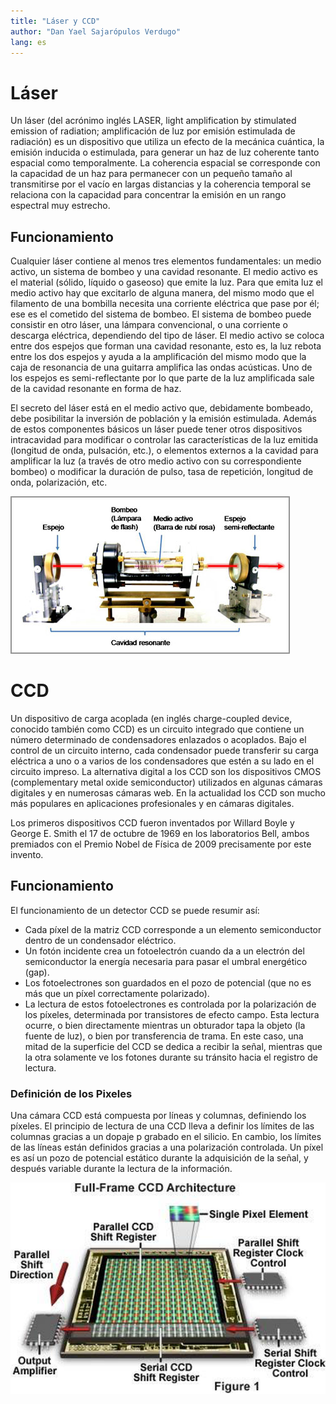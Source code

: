```yaml
---
title: "Láser y CCD"
author: "Dan Yael Sajarópulos Verdugo"
lang: es
---
```


# Láser

Un láser (del acrónimo inglés LASER, light amplification by stimulated emission of radiation; amplificación de luz por emisión estimulada de radiación) es un dispositivo que utiliza un efecto de la mecánica cuántica, la emisión inducida o estimulada, para generar un haz de luz coherente tanto espacial como temporalmente. La coherencia espacial se corresponde con la capacidad de un haz para permanecer con un pequeño tamaño al transmitirse por el vacío en largas distancias y la coherencia temporal se relaciona con la capacidad para concentrar la emisión en un rango espectral muy estrecho.

## Funcionamiento

Cualquier láser contiene al menos tres elementos fundamentales: un medio activo, un sistema de bombeo y una cavidad resonante. El medio activo es el material (sólido, líquido o gaseoso) que emite la luz. Para que emita luz el medio activo hay que excitarlo de alguna manera, del mismo modo que el filamento de una bombilla necesita una corriente eléctrica que pase por él; ese es el cometido del sistema de bombeo. El sistema de bombeo puede consistir en otro láser, una lámpara convencional, o una corriente o descarga eléctrica, dependiendo del tipo de láser. El medio activo se coloca entre dos espejos que forman una cavidad resonante, esto es, la luz rebota entre los dos espejos y ayuda a la amplificación del mismo modo que la caja de resonancia de una guitarra amplifica las ondas acústicas. Uno de los espejos es semi-reflectante por lo que parte de la luz amplificada sale de la cavidad resonante en forma de haz.  

El secreto del láser está en el medio activo que, debidamente bombeado, debe posibilitar la inversión de población y la emisión estimulada. Además de estos componentes básicos un láser puede tener otros dispositivos intracavidad para modificar o controlar las características de la luz emitida (longitud de onda, pulsación, etc.), o elementos externos a la cavidad para amplificar la luz (a través de otro medio activo con su correspondiente bombeo) o modificar la duración de pulso, tasa de repetición, longitud de onda, polarización, etc.

![Laser de rubí con sus componentes básicos](LaserRubi.jpg)

# CCD

Un dispositivo de carga acoplada (en inglés charge-coupled device, conocido también como CCD) es un circuito integrado que contiene un número determinado de condensadores enlazados o acoplados. Bajo el control de un circuito interno, cada condensador puede transferir su carga eléctrica a uno o a varios de los condensadores que estén a su lado en el circuito impreso. La alternativa digital a los CCD son los dispositivos CMOS (complementary metal oxide semiconductor) utilizados en algunas cámaras digitales y en numerosas cámaras web. En la actualidad los CCD son mucho más populares en aplicaciones profesionales y en cámaras digitales.

Los primeros dispositivos CCD fueron inventados por Willard Boyle y George E. Smith el 17 de octubre de 1969 en los laboratorios Bell, ambos premiados con el Premio Nobel de Física de 2009 precisamente por este invento.

## Funcionamiento

El funcionamiento de un detector CCD se puede resumir así:

* Cada píxel de la matriz CCD corresponde a un elemento semiconductor dentro de un condensador eléctrico.
* Un fotón incidente crea un fotoelectrón cuando da a un electrón del semiconductor la energía necesaria para pasar el umbral energético (gap).
* Los fotoelectrones son guardados en el pozo de potencial (que no es más que un píxel correctamente polarizado).
* La lectura de estos fotoelectrones es controlada por la polarización de los píxeles, determinada por transistores de efecto campo. Esta lectura ocurre, o bien directamente mientras un obturador tapa la objeto (la fuente de luz), o bien por transferencia de trama. En este caso, una mitad de la superficie del CCD se dedica a recibir la señal, mientras que la otra solamente ve los fotones durante su tránsito hacia el registro de lectura.

### Definición de los Pixeles

Una cámara CCD está compuesta por líneas y columnas, definiendo los píxeles. El principio de lectura de una CCD lleva a definir los límites de las columnas gracias a un dopaje p grabado en el silicio. En cambio, los límites de las líneas están definidos gracias a una polarización controlada. Un píxel es así un pozo de potencial estático durante la adquisición de la señal, y después variable durante la lectura de la información.

![Arquitectura del CCD](c1.png) 

